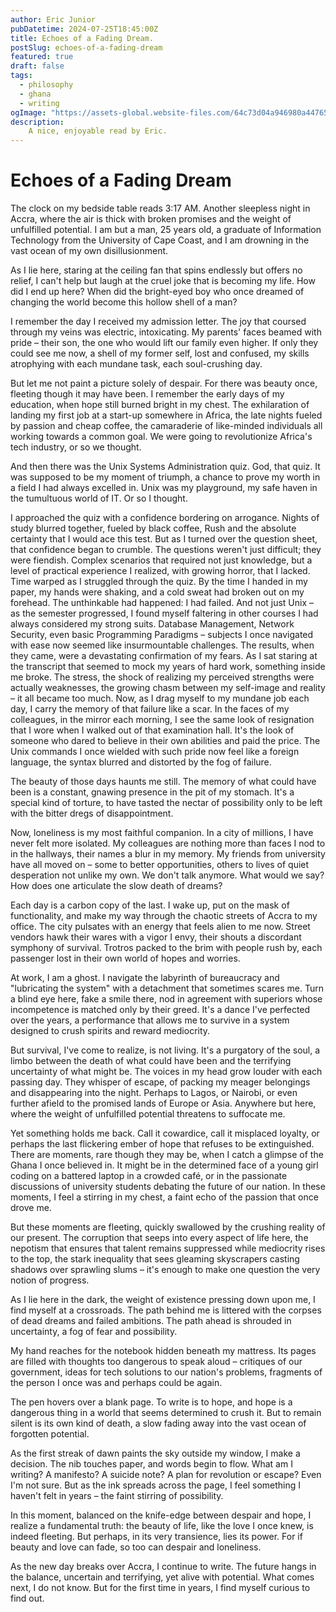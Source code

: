 ```yaml
---
author: Eric Junior
pubDatetime: 2024-07-25T18:45:00Z
title: Echoes of a Fading Dream.
postSlug: echoes-of-a-fading-dream
featured: true
draft: false
tags:
  - philosophy
  - ghana
  - writing
ogImage: "https://assets-global.website-files.com/64c73d04a946980a4476537e/64cd4cf165d907b29682f236_reflecting.png"
description:
    A nice, enjoyable read by Eric.
---
```


# Echoes of a Fading Dream

The clock on my bedside table reads 3:17 AM. Another sleepless night in Accra, where the air is thick with broken promises and the weight of unfulfilled potential. I am but a man, 25 years old, a graduate of Information Technology from the University of Cape Coast, and I am drowning in the vast ocean of my own disillusionment.

As I lie here, staring at the ceiling fan that spins endlessly but offers no relief, I can't help but laugh at the cruel joke that is becoming my life. How did I end up here? When did the bright-eyed boy who once dreamed of changing the world become this hollow shell of a man?

I remember the day I received my admission letter. The joy that coursed through my veins was electric, intoxicating. My parents' faces beamed with pride – their son, the one who would lift our family even higher. If only they could see me now, a shell of my former self, lost and confused, my skills atrophying with each mundane task, each soul-crushing day.

But let me not paint a picture solely of despair. For there was beauty once, fleeting though it may have been. I remember the early days of my education, when hope still burned bright in my chest. The exhilaration of landing my first job at a start-up somewhere in Africa, the late nights fueled by passion and cheap coffee, the camaraderie of like-minded individuals all working towards a common goal. We were going to revolutionize Africa's tech industry, or so we thought.

And then there was the Unix Systems Administration quiz. God, that quiz. It was supposed to be my moment of triumph, a chance to prove my worth in a field I had always excelled in. Unix was my playground, my safe haven in the tumultuous world of IT. Or so I thought.

I approached the quiz with a confidence bordering on arrogance. Nights of study blurred together, fueled by black coffee, Rush and the absolute certainty that I would ace this test. But as I turned over the question sheet, that confidence began to crumble. The questions weren't just difficult; they were fiendish. Complex scenarios that required not just knowledge, but a level of practical experience I realized, with growing horror, that I lacked.
Time warped as I struggled through the quiz. By the time I handed in my paper, my hands were shaking, and a cold sweat had broken out on my forehead. The unthinkable had happened: I had failed. And not just Unix – as the semester progressed, I found myself faltering in other courses I had always considered my strong suits. Database Management, Network Security, even basic Programming Paradigms – subjects I once navigated with ease now seemed like insurmountable challenges.
The results, when they came, were a devastating confirmation of my fears. As I sat staring at the transcript that seemed to mock my years of hard work, something inside me broke. The stress, the shock of realizing my perceived strengths were actually weaknesses, the growing chasm between my self-image and reality – it all became too much.
Now, as I drag myself to my mundane job each day, I carry the memory of that failure like a scar. In the faces of my colleagues, in the mirror each morning, I see the same look of resignation that I wore when I walked out of that examination hall. It's the look of someone who dared to believe in their own abilities and paid the price.
The Unix commands I once wielded with such pride now feel like a foreign language, the syntax blurred and distorted by the fog of failure.

The beauty of those days haunts me still. The memory of what could have been is a constant, gnawing presence in the pit of my stomach. It's a special kind of torture, to have tasted the nectar of possibility only to be left with the bitter dregs of disappointment.

Now, loneliness is my most faithful companion. In a city of millions, I have never felt more isolated. My colleagues are nothing more than faces I nod to in the hallways, their names a blur in my memory. My friends from university have all moved on – some to better opportunities, others to lives of quiet desperation not unlike my own. We don't talk anymore. What would we say? How does one articulate the slow death of dreams?

Each day is a carbon copy of the last. I wake up, put on the mask of functionality, and make my way through the chaotic streets of Accra to my office. The city pulsates with an energy that feels alien to me now. Street vendors hawk their wares with a vigor I envy, their shouts a discordant symphony of survival. Trotros packed to the brim with people rush by, each passenger lost in their own world of hopes and worries.

At work, I am a ghost. I navigate the labyrinth of bureaucracy and "lubricating the system" with a detachment that sometimes scares me. Turn a blind eye here, fake a smile there, nod in agreement with superiors whose incompetence is matched only by their greed. It's a dance I've perfected over the years, a performance that allows me to survive in a system designed to crush spirits and reward mediocrity.

But survival, I've come to realize, is not living. It's a purgatory of the soul, a limbo between the death of what could have been and the terrifying uncertainty of what might be. The voices in my head grow louder with each passing day. They whisper of escape, of packing my meager belongings and disappearing into the night. Perhaps to Lagos, or Nairobi, or even further afield to the promised lands of Europe or Asia. Anywhere but here, where the weight of unfulfilled potential threatens to suffocate me.

Yet something holds me back. Call it cowardice, call it misplaced loyalty, or perhaps the last flickering ember of hope that refuses to be extinguished. There are moments, rare though they may be, when I catch a glimpse of the Ghana I once believed in. It might be in the determined face of a young girl coding on a battered laptop in a crowded café, or in the passionate discussions of university students debating the future of our nation. In these moments, I feel a stirring in my chest, a faint echo of the passion that once drove me.

But these moments are fleeting, quickly swallowed by the crushing reality of our present. The corruption that seeps into every aspect of life here, the nepotism that ensures that talent remains suppressed while mediocrity rises to the top, the stark inequality that sees gleaming skyscrapers casting shadows over sprawling slums – it's enough to make one question the very notion of progress.

As I lie here in the dark, the weight of existence pressing down upon me, I find myself at a crossroads. The path behind me is littered with the corpses of dead dreams and failed ambitions. The path ahead is shrouded in uncertainty, a fog of fear and possibility.

My hand reaches for the notebook hidden beneath my mattress. Its pages are filled with thoughts too dangerous to speak aloud – critiques of our government, ideas for tech solutions to our nation's problems, fragments of the person I once was and perhaps could be again.

The pen hovers over a blank page. To write is to hope, and hope is a dangerous thing in a world that seems determined to crush it. But to remain silent is its own kind of death, a slow fading away into the vast ocean of forgotten potential.

As the first streak of dawn paints the sky outside my window, I make a decision. The nib touches paper, and words begin to flow. What am I writing? A manifesto? A suicide note? A plan for revolution or escape? Even I'm not sure. But as the ink spreads across the page, I feel something I haven't felt in years – the faint stirring of possibility.

In this moment, balanced on the knife-edge between despair and hope, I realize a fundamental truth: the beauty of life, like the love I once knew, is indeed fleeting. But perhaps, in its very transience, lies its power. For if beauty and love can fade, so too can despair and loneliness.

As the new day breaks over Accra, I continue to write. The future hangs in the balance, uncertain and terrifying, yet alive with potential. What comes next, I do not know. But for the first time in years, I find myself curious to find out.
